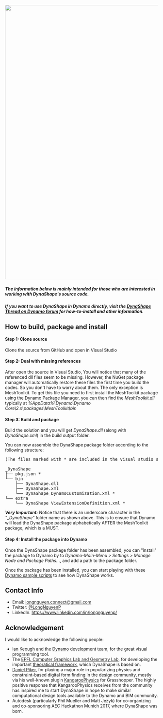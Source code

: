 ﻿<img src="https://aws1.discourse-cdn.com/business6/uploads/dynamobim/original/3X/e/4/e48d8015a42758dcbe5a8197a3d199060701b3c7.png" width = "900">

###

##### The information below is mainly intended for those who are interested in working with DynaShape's source code.

##### If you want to use DynaShape in Dynamo directly, visit the [DynaShape Thread on Dynamo forum](https://rebrand.ly/ds0) for how-to-install and other information.

## How to build, package and install

#### Step 1: Clone source
Clone the source from GitHub and open in Visual Studio

#### Step 2: Deal with missing references
After open the source in Visual Studio, You will notice that many of the referenced dll files seem to be missing. However, the NuGet package manager will automatically restore these files the first time you build the codes. So you don't have to worry about them. The only exception is MeshToolkit. To get this file you need to first install the MeshToolkit package using the Dynamo Package Manager, you can then find the *MeshToolkit.dll* typically at *%AppData%\Dynamo\Dynamo Core\2.x\packages\MeshToolkit\bin*

#### Step 3: Build and package
Build the solution and you will get *DynaShape.dll* (along with *DynaShape.xml*) in the build output folder.

You can now assemble the DynaShape package folder according to the following structure:



<pre>
(The files marked with * are included in the visual studio solution, under the "ManifestFiles" folder)

_DynaShape
├── pkg.json *
└── bin
    ├── DynaShape.dll
    ├── DynaShape.xml
    └── DynaShape_DynamoCustomization.xml *
└── extra
    └── DynaShape_ViewExtensionDefinition.xml *
</pre>


***Very Important:*** Notice that there is an underscore character in the *"_DynaShape"* folder name as shown above. This is to ensure that Dynamo will load the DynaShape package alphabetically AFTER the MeshToolkit package, which is a MUST.

#### Step 4: Install the package into Dynamo
Once the DynaShape package folder has been assembled, you can "install" the package to Dynamo by to *Dynamo-Main-Menu > Settings > Manage Node and Package Paths...*, and add a path to the package folder.

Once the package has been installed, you can start playing with these [Dynamo sample scripts](https://drive.google.com/drive/folders/0B8GXDbjowDN_ZHZ0ZWZaSWIwMzA?usp=sharing) to see how DynaShape works.



## Contact Info
* Email: longnguyen.connect@gmail.com
* Twitter: [@LongNguyenP](https://twitter.com/LongNguyenP?lang=en)
* LinkedIn: https://www.linkedin.com/in/longnguyenp/


## Acknowledgement
I would like to acknowledge the following people:
* [Ian Keough](https://twitter.com/ikeough?lang=en) and the [Dynamo](http://dynamobim.org/) development team, for the great visual programming tool.
* The [EPFL Computer Graphics Lab and Geometry Lab](http://lgg.epfl.ch/index.php), for developing the important [theoratical framework](http://lgg.epfl.ch/publications/2012/shapeup/paper.pdf), which DynaShape is based on. 
* [Daniel Piker](https://twitter.com/KangarooPhysics?lang=en), for playing a major role in popularizing physics and constraint-based digital form finding in the design community, mostly via his well-known plugin [KangarooPhysics](http://www.grasshopper3d.com/group/kangaroo.) for Grasshopper. The highly positive response that KangarooPhysics receives from the community has inspired me to start DynaShape in hope to make similar computational design tools available to the Dynamo and BIM community.
* Autodesk (particularly Phil Mueller and Matt Jezyk) for co-organizing and co-sponsoring AEC Hackathon Munich 2017, where DynaShape was born.